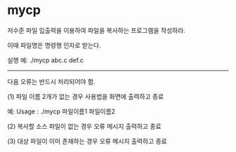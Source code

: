 # mycp
저수준 파일 입출력을 이용하여 파일을 복사하는 프로그램을 작성하라. 

이때 파일명은 명령행 인자로 받는다. 

실행 예:   ./mycp abc.c def.c

------------------------------------------------------------------------

다음 오류는 반드시 처리되어야 함.

(1) 파일 이름 2개가 없는 경우 사용법을 화면에 출력하고 종료

예: Usage : ./mycp 파일이름1 파일이름2

(2) 복사할 소스 파일이 없는 경우 오류 메시지 출력하고 종료

(3) 대상 파일이 이미 존재하는 경우 오류 메시지 출력하고 종료
